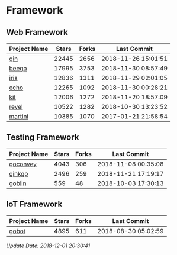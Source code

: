 # Framework

## Web Framework

| Project Name | Stars | Forks | Last Commit |
| ------------ | ----- | ----- | ----------- |
| [gin](https://github.com/gin-gonic/gin) | 22445 | 2656 | 2018-11-26 15:01:51 |
| [beego](https://github.com/astaxie/beego) | 17995 | 3753 | 2018-11-30 08:57:49 |
| [iris](https://github.com/kataras/iris) | 12836 | 1311 | 2018-11-29 02:01:05 |
| [echo](https://github.com/labstack/echo) | 12265 | 1092 | 2018-11-30 00:28:21 |
| [kit](https://github.com/go-kit/kit) | 12006 | 1272 | 2018-11-20 18:57:09 |
| [revel](https://github.com/revel/revel) | 10522 | 1282 | 2018-10-30 13:23:52 |
| [martini](https://github.com/go-martini/martini) | 10385 | 1070 | 2017-01-21 21:58:54 |

## Testing Framework

| Project Name | Stars | Forks | Last Commit |
| ------------ | ----- | ----- | ----------- |
| [goconvey](https://github.com/smartystreets/goconvey) | 4043 | 306 | 2018-11-08 00:35:08 |
| [ginkgo](https://github.com/onsi/ginkgo) | 2496 | 259 | 2018-11-21 17:19:17 |
| [goblin](https://github.com/franela/goblin) | 559 | 48 | 2018-10-03 17:30:13 |

## IoT Framework

| Project Name | Stars | Forks | Last Commit |
| ------------ | ----- | ----- | ----------- |
| [gobot](https://github.com/hybridgroup/gobot) | 4895 | 611 | 2018-08-30 05:02:59 |

*Update Date: 2018-12-01 20:30:41*